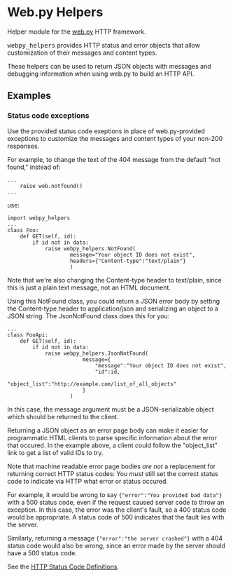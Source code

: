 # Web.py Helpers

Helper module for the [web.py][webpy] HTTP framework. 

<tt>webpy_helpers</tt> provides HTTP status and error objects that allow customization of their messages and content types. 

These helpers can be used to return JSON objects with messages and debugging information when using web.py to build an HTTP API. 

## Examples

### Status code exceptions

Use the provided status code exeptions in place of web.py-provided exceptions to customize the messages and content types of your non-200 responses. 

For example, to change the text of the 404 message from the default "not found," instead of:

    ...
    	raise web.notfound()
    ...

use:

    import webpy_helpers
    ...
    class Foo:
    	def GET(self, id):
    		if id not in data:
    			raise webpy_helpers.NotFound(
    					message="Your object ID does not exist",
    					headers={"Content-type":"text/plain"}
    					)

Note that we're also changing the Content-type header to text/plain, since this is just a plain text message, not an HTML document. 

Using this NotFound class, you could return a JSON error body by setting the Content-type header to application/json and serializing an object to a JSON string. The JsonNotFound class does this for you:

    ...
    class FooApi:
    	def GET(self, id):
    		if id not in data:
    			raise webpy_helpers.JsonNotFound(
							message={
								"message":"Your object ID does not exist",
								"id":id,
								"object_list":"http://example.com/list_of_all_objects"
							}
						)

In this case, the message argument must be a JSON-serializable object which should be returned to the client.

Returning a JSON object as an error page body can make it easier for programmatic HTML clients to parse specific information about the error that occured. In the example above, a client could follow the "object_list" link to get a list of valid IDs to try. 

Note that machine readable error page bodies *are not* a replacement for returning correct HTTP status codes: You *must* still set the correct status code to indicate via HTTP what error or status occured. 

For example, it would be wrong to say `{"error":"You provided bad data"}` with a 500 status code, even if the request caused server code to throw an exception. In this case, the error was the client's fault, so a 400 status code would be appropriate. A status code of 500 indicates that the fault lies with the server.

Similarly, returning a message `{"error":"the server crashed"}` with a 404 status code would also be wrong, since an error made by the server should have a 500 status code. 

See the [HTTP Status Code Definitions][httpcodes].

[webpy]: http://webpy.org/
[httpcodes]: http://www.w3.org/Protocols/rfc2616/rfc2616-sec10.html
